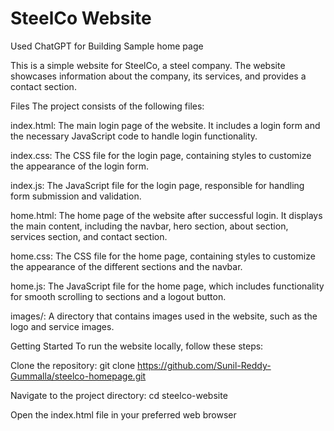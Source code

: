 # SteelCo Website
Used ChatGPT for Building Sample home page

This is a simple website for SteelCo, a steel company. The website showcases information about the company, its services, and provides a contact section.

Files
The project consists of the following files:

index.html: The main login page of the website. It includes a login form and the necessary JavaScript code to handle login functionality.

index.css: The CSS file for the login page, containing styles to customize the appearance of the login form.

index.js: The JavaScript file for the login page, responsible for handling form submission and validation.

home.html: The home page of the website after successful login. It displays the main content, including the navbar, hero section, about section, services section, and contact section.

home.css: The CSS file for the home page, containing styles to customize the appearance of the different sections and the navbar.

home.js: The JavaScript file for the home page, which includes functionality for smooth scrolling to sections and a logout button.

images/: A directory that contains images used in the website, such as the logo and service images.

Getting Started
To run the website locally, follow these steps:

Clone the repository: git clone https://github.com/Sunil-Reddy-Gummalla/steelco-homepage.git

Navigate to the project directory: cd steelco-website

Open the index.html file in your preferred web browser
